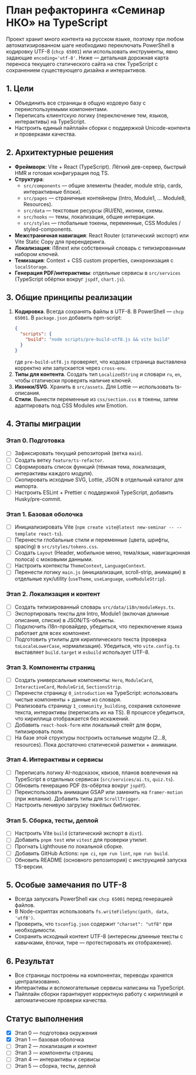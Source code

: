 # План рефакторинга «Семинар НКО» на TypeScript

Проект хранит много контента на русском языке, поэтому при любом автоматизированном шаге необходимо переключать PowerShell в кодировку UTF-8 (`chcp 65001`) или использовать инструменты, явно задающие `encoding='utf-8'`. Ниже — детальная дорожная карта переноса текущего статического сайта на стек TypeScript с сохранением существующего дизайна и интерактивов.

## 1. Цели
- Объединить все страницы в общую кодовую базу с переиспользуемыми компонентами.
- Переписать клиентскую логику (переключение тем, языков, интерактивы) на TypeScript.
- Настроить единый пайплайн сборки с поддержкой Unicode-контента и проверками качества.

## 2. Архитектурные решения
- **Фреймворк**: Vite + React (TypeScript). Лёгкий дев-сервер, быстрый HMR и готовая конфигурация под TS.
- **Структура**:
  - `src/components` — общие элементы (header, module strip, cards, интерактивные блоки).
  - `src/pages` — страничные контейнеры (Intro, Module1, … Module8, Resources).
  - `src/data` — текстовые ресурсы (RU/EN), иконки, схемы.
  - `src/hooks` — темы, локализация, общие интеракции.
  - `src/styles` — глобальные токены, переменные, CSS Modules / styled-components.
- **Межстраничная навигация**: React Router (статический экспорт) или Vite Static Copy для пререндеринга.
- **Локализация**: i18next или собственный словарь с типизированным набором ключей.
- **Темизация**: Context + CSS custom properties, синхронизация с `localStorage`.
- **Генерация PDF/интерактивы**: отдельные сервисы в `src/services` (TypeScript обёртки вокруг `jspdf`, `chart.js`).

## 3. Общие принципы реализации
1. **Кодировка**. Всегда сохранять файлы в UTF-8. В PowerShell — `chcp 65001`. В `package.json` добавить npm-script:
   ```json
   {
     "scripts": {
       "build": "node scripts/pre-build-utf8.js && vite build"
     }
   }
   ```
   где `pre-build-utf8.js` проверяет, что кодовая страница выставлена корректно или запускается через `cross-env`.
2. **Типы для контента**. Создать тип `LocalizedString` и словари `ru`, `en`, чтобы статически проверять наличие ключей.
3. **Иконки/SVG**. Хранить в `src/assets`. Для Lottie — использовать ts-описания.
4. **Стили**. Вынести переменные из `css/section.css` в токены, затем адаптировать под CSS Modules или Emotion.

## 4. Этапы миграции

### Этап 0. Подготовка
- [ ] Зафиксировать текущий репозиторий (ветка `main`).
- [ ] Создать ветку `feature/ts-refactor`.
- [ ] Сформировать список функций (тёмная тема, локализация, интерактивы каждого модуля).
- [ ] Скопировать исходные SVG, Lottie, JSON в отдельный каталог для импорта.
- [ ] Настроить ESLint + Prettier с поддержкой TypeScript, добавить Husky/pre-commit.

### Этап 1. Базовая оболочка
- [ ] Инициализировать Vite (`npm create vite@latest new-seminar -- --template react-ts`).
- [ ] Перенести глобальные стили и переменные (цвета, шрифты, spacing) в `src/styles/tokens.css`.
- [ ] Создать `Layout` (Header, мобильное меню, тема/язык, навигационная полоса) с моковыми данными.
- [ ] Настроить контексты `ThemeContext`, `LanguageContext`.
- [ ] Перенести логику `main.js` (инициализация, scroll-strip, анимации) в отдельные хук/utility (`useTheme`, `useLanguage`, `useModuleStrip`).

### Этап 2. Локализация и контент
- [ ] Создать типизированный словарь `src/data/i18n/moduleKeys.ts`.
- [ ] Экспортировать тексты для Intro, Module1 (включая длинные описания, списки) в JSON/TS-объекты.
- [ ] Подключить i18n-провайдер, убедиться, что переключение языка работает для всех компонент.
- [ ] Подготовить утилиты для кириллического текста (проверка `toLocaleLowerCase`, нормализация). Убедиться, что `vite.config.ts` выставляет `build.target` и `esbuild` использует UTF-8.

### Этап 3. Компоненты страниц
- [ ] Создать универсальные компоненты: `Hero`, `ModuleCard`, `InteractiveCard`, `ModuleGrid`, `SectionsStrip`.
- [ ] Перенести страницу `0_introduction` на TypeScript: использовать чистые компоненты + данные из словаря.
- [ ] Реализовать страницу `1_community_building`, сохранив склонение текста, интерактивы (переписать их на TS). В процессе убедиться, что кириллица отображается без искажений.
- [ ] Добавить `react-hook-form` или локальный стейт для форм, типизировать поля.
- [ ] На базе этой структуры построить остальные модули (2…8, resources). Пока достаточно статической разметки + анимации.

### Этап 4. Интерактивы и сервисы
- [ ] Переписать логику AI-подсказок, квизов, планов вовлечения на TypeScript в отдельных сервисах (`src/services/ai.ts`, `quiz.ts`).
- [ ] Обновить генерацию PDF (ts-обёртка вокруг `jspdf`).
- [ ] Переиспользовать анимации GSAP или заменить на `framer-motion` (при желании). Добавить типы для `ScrollTrigger`.
- [ ] Настроить ленивую загрузку тяжёлых библиотек.

### Этап 5. Сборка, тесты, деплой
- [ ] Настроить Vite `build` (статический экспорт в `dist`).
- [ ] Добавить `pnpm test` или `vitest` для проверки утилит.
- [ ] Прогнать Lighthouse по локальной сборке.
- [ ] Добавить GitHub Actions: `npm ci`, `npm run lint`, `npm run build`.
- [ ] Обновить README (основного репозитория) с инструкцией запуска TS-версии.

## 5. Особые замечания по UTF-8
- Всегда запускать PowerShell как `chcp 65001` перед генерацией файлов.
- В Node-скриптах использовать `fs.writeFileSync(path, data, 'utf8')`.
- Проверить, что `tsconfig.json` содержит `"charset": "utf8"` при необходимости.
- Сохранить исходный контент UTF-8 (интересны длинные тексты с кавычками, ёлочки, тире — протестировать их отображение).

## 6. Результат
- Все страницы построены на компонентах, переводы хранятся централизованно.
- Интерактивы и вспомогательные сервисы написаны на TypeScript.
- Пайплайн сборки гарантирует корректную работу с кириллицей и автоматические проверки качества.


## Статус выполнения
- [x] Этап 0 — подготовка окружения
- [x] Этап 1 — базовая оболочка
- [ ] Этап 2 — локализация и контент
- [ ] Этап 3 — компоненты страниц
- [ ] Этап 4 — интерактивы и сервисы
- [ ] Этап 5 — сборка, тесты, деплой
